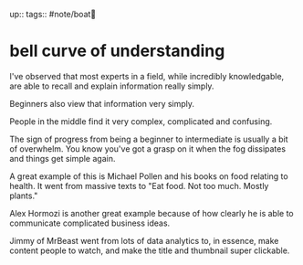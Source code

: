 up:: 
tags:: #note/boat🚤

# bell curve of understanding


I've observed that most experts in a field, while incredibly knowledgable, are able to recall and explain information really simply. 

Beginners also view that information very simply.

People in the middle find it very complex, complicated and confusing.



The sign of progress from being a beginner to intermediate is usually a bit of overwhelm. You know you've got a grasp on it when the fog dissipates and things get simple again.


A great example of this is Michael Pollen and his books on food relating to health.
It went from massive texts to "Eat food. Not too much. Mostly plants."

Alex Hormozi is another great example because of how clearly he is able to communicate complicated business ideas.

Jimmy of MrBeast went from lots of data analytics to, in essence, make content people to watch, and make the title and thumbnail super clickable. 
